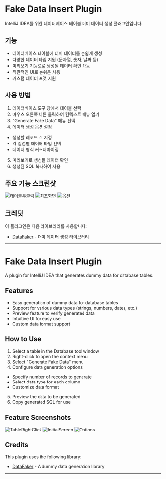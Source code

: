 # Fake Data Insert Plugin

IntelliJ IDEA를 위한 데이터베이스 테이블 더미 데이터 생성 플러그인입니다.

## 기능

- 데이터베이스 테이블에 더미 데이터를 손쉽게 생성
- 다양한 데이터 타입 지원 (문자열, 숫자, 날짜 등)
- 미리보기 기능으로 생성될 데이터 확인 가능
- 직관적인 UI로 손쉬운 사용
- 커스텀 데이터 포맷 지원

## 사용 방법

1. 데이터베이스 도구 창에서 테이블 선택
2. 마우스 오른쪽 버튼 클릭하여 컨텍스트 메뉴 열기
3. "Generate Fake Data" 메뉴 선택
4. 데이터 생성 옵션 설정
  - 생성할 레코드 수 지정
  - 각 컬럼별 데이터 타입 선택
  - 데이터 형식 커스터마이징
5. 미리보기로 생성될 데이터 확인
6. 생성된 SQL 복사하여 사용

## 주요 기능 스크린샷

![테이블우클릭](https://github.com/user-attachments/assets/526c18b7-92c0-4014-95a3-8ffbb5e8246f)
![최초화면](https://github.com/user-attachments/assets/c15811a1-523e-49f1-b88c-e84f28a43f01)
![옵션](https://github.com/user-attachments/assets/dfc4d073-d1c0-4c9b-97f1-be16116837ce)


## 크레딧

이 플러그인은 다음 라이브러리를 사용합니다:
- [DataFaker](https://github.com/datafaker-net/datafaker) - 더미 데이터 생성 라이브러리

---

# Fake Data Insert Plugin

A plugin for IntelliJ IDEA that generates dummy data for database tables.

## Features

<!-- Plugin description -->
- Easy generation of dummy data for database tables
- Support for various data types (strings, numbers, dates, etc.)
- Preview feature to verify generated data
- Intuitive UI for easy use
- Custom data format support
<!-- Plugin description end -->

## How to Use

1. Select a table in the Database tool window
2. Right-click to open the context menu
3. Select "Generate Fake Data" menu
4. Configure data generation options
- Specify number of records to generate
- Select data type for each column
- Customize data format
5. Preview the data to be generated
6. Copy generated SQL for use

## Feature Screenshots

![TableRightClick](https://github.com/user-attachments/assets/526c18b7-92c0-4014-95a3-8ffbb5e8246f)
![InitialScreen](https://github.com/user-attachments/assets/c15811a1-523e-49f1-b88c-e84f28a43f01)
![Options](https://github.com/user-attachments/assets/dfc4d073-d1c0-4c9b-97f1-be16116837ce)

## Credits

This plugin uses the following library:
- [DataFaker](https://github.com/datafaker-net/datafaker) - A dummy data generation library

---